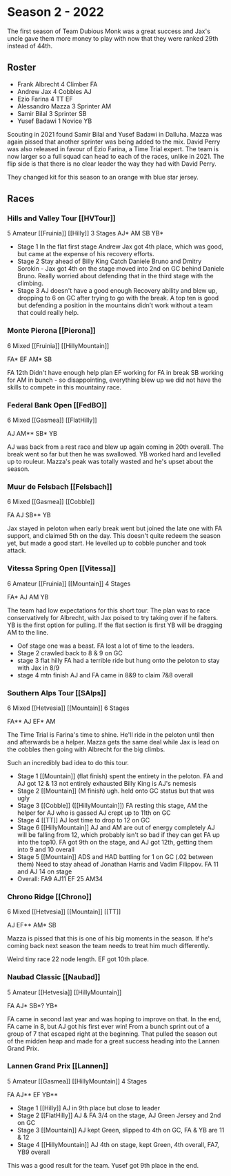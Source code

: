 # Season 2 - 2022

The first season of Team Dubious Monk was a great success and Jax's uncle gave them more money to play with now that they were ranked 29th instead of 44th.

## Roster

* Frank Albrecht 4 Climber FA
* Andrew Jax 4 Cobbles AJ
* Ezio Farina 4 TT EF
* Alessandro Mazza 3 Sprinter AM
* Samir Bilal 3 Sprinter SB
* Yusef Badawi 1 Novice YB

Scouting in 2021 found Samir Bilal and Yusef Badawi in Dalluha. Mazza was again pissed that another sprinter was being added to the mix. David Perry was also released in favour of Ezio Farina, a Time Trial expert. The team is now larger so a full squad can head to each of the races, unlike in 2021. The flip side is that there is no clear leader the way they had with David Perry.

They changed kit for this season to an orange with blue star jersey.

## Races

### Hills and Valley Tour [[HVTour]]

5 Amateur [[Fruinia]] [[Hilly]] 3 Stages
AJ* AM SB YB* 

* Stage 1 In the flat first stage Andrew Jax got 4th place, which was good, but came at the expense of his recovery efforts. 
* Stage 2 Stay ahead of Billy King Catch Daniele Bruno and Dmitry Sorokin - Jax got 4th on the stage moved into 2nd on GC behind Daniele Bruno. Really worried about defending that in the third stage with the climbing. 
* Stage 3 AJ doesn't have a good enough Recovery ability and blew up, dropping to 6 on GC after trying to go with the break. A top ten is good but defending a position in the mountains didn’t work without a team that could really help.

### Monte Pierona [[Pierona]]

6 Mixed [[Fruinia]] [[HillyMountain]]

FA* EF AM* SB 

FA 12th Didn't have enough help plan EF working for FA in break SB working for AM in bunch - so disappointing, everything blew up we did not have the skills to compete in this mountainy race.

### Federal Bank Open [[FedBO]]

6 Mixed [[Gasmea]] [[FlatHilly]]

AJ AM** SB* YB 

AJ was back from a rest race and blew up again coming in 20th overall. The break went so far but then he was swallowed. YB worked hard and levelled up to rouleur. Mazza's peak was totally wasted and he's upset about the season.

### Muur de Felsbach [[Felsbach]]

6 Mixed [[Gasmea]] [[Cobble]]

FA AJ SB** YB 

Jax stayed in peloton when early break went but joined the late one with FA support, and claimed 5th on the day. This doesn't quite redeem the season yet, but made a good start. He levelled up to cobble puncher and took attack.

### Vitessa Spring Open [[Vitessa]]

6 Amateur [[Fruinia]] [[Mountain]] 4 Stages

FA* AJ AM YB 

The team had low expectations for this short tour. The plan was to race conservatively for Albrecht, with Jax poised to try taking over if he falters. YB is the first option for pulling. If the flat section is first YB will be dragging AM to the line.

* Oof stage one was a beast. FA lost a lot of time to the leaders. 
* Stage 2 crawled back to 8 & 9 on GC 
* stage 3 flat hilly FA had a terrible ride but hung onto the peloton to stay with Jax in 8/9 
* stage 4 mtn finish AJ and FA came in 8&9 to claim 7&8 overall

### Southern Alps Tour [[SAlps]]

6 Mixed [[Hetvesia]] [[Mountain]] 6 Stages

FA** AJ EF* AM

The Time Trial is Farina's time to shine. He'll ride in the peloton until then and afterwards be a helper. Mazza gets the same deal while Jax is lead on the cobbles then going with Albrecht for the big climbs.

Such an incredibly bad idea to do this tour.

* Stage 1 [[Mountain]] (flat finish) spent the entirety in the peloton. FA and AJ got 12 & 13 not entirely exhausted Billy King is AJ's nemesis
* Stage 2 [[Mountain]] (M finish) ugh. held onto GC status but that was ugly
* Stage 3 [[Cobble]] ([[HillyMountain]]) FA resting this stage, AM the helper for AJ who is gassed AJ crept up to 11th on GC
* Stage 4 [[TT]] AJ lost time to drop to 12 on GC
* Stage 6 [[HillyMountain]] AJ and AM are out of energy completely AJ will be falling from 12, which probably isn't so bad if they can get FA up into the top10. FA got 9th on the stage, and AJ got 12th, getting them into 9 and 10 overall
* Stage 5 [[Mountain]] ADS and HAD battling for 1 on GC (.02 between them) Need to stay ahead of Jonathan Harris and Vadim Filippov. FA 11 and AJ 14 on stage
* Overall: FA9 AJ11 EF 25 AM34

### Chrono Ridge [[Chrono]]

6 Mixed [[Hetvesia]] [[Mountain]] [[TT]]

AJ EF** AM* SB

Mazza is pissed that this is one of his big moments in the season. If he's coming back next season the team needs to treat him much differently.

Weird tiny race 22 node length. EF got 10th place.

### Naubad Classic [[Naubad]]

5 Amateur [[Hetvesia]] [[HillyMountain]]

FA AJ* SB*? YB*

FA came in second last year and was hoping to improve on that. In the end, FA came in 8, but AJ got his first ever win! From a bunch sprint out of a group of 7 that escaped right at the beginning. That pulled the season out of the midden heap and made for a great success heading into the Lannen Grand Prix.

### Lannen Grand Prix [[Lannen]]

5 Amateur [[Gasmea]] [[HillyMountain]] 4 Stages 

FA AJ** EF YB**

* Stage 1 [[Hilly]] AJ in 9th place but close to leader
* Stage 2 [[FlatHilly]] AJ & FA 3/4 on the stage, AJ Green Jersey and 2nd on GC
* Stage 3 [[Mountain]] AJ kept Green, slipped to 4th on GC, FA & YB are 11 & 12
* Stage 4 [[HillyMountain]] AJ 4th on stage, kept Green, 4th overall, FA7, YB9 overall

This was a good result for the team. Yusef got 9th place in the end.
